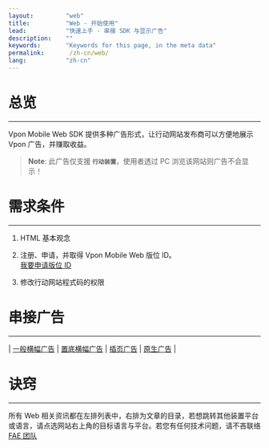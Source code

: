 ```yaml
---
layout:         "web"
title:          "Web - 开始使用"
lead:           "快速上手 - 串接 SDK 与显示广告"
description:    ""
keywords:       "Keywords for this page, in the meta data"
permalink:       /zh-cn/web/
lang:           "zh-cn"
---
```


# 总览
---
Vpon Mobile Web SDK 提供多种广告形式，让行动网站发布商可以方便地展示 Vpon 广告，并赚取收益。


> **Note**:
>此广告仅支援<strong> `行动装置`</strong>，使用者透过 PC 浏览该网站则广告不会显示！



# 需求条件
---

1. HTML 基本观念

2. 注册、申请，并取得 Vpon Mobile Web 版位 ID。<br>
  [我要申请版位 ID](http://console.vpon.com/)

3. 修改行动网站程式码的权限

# 串接广告
---

| [一般横幅广告][1] | [置底横幅广告][2] | [插页广告][3] | [原生广告][4] |




# 诀窍
---
所有 Web 相关资讯都在左排列表中，右排为文章的目录，若想跳转其他装置平台或语言，请点选网站右上角的目标语言与平台。若您有任何技术问题，请不吝联络 [FAE 团队](mailto:fae@vpon.com)


[1]: {{site.baseurl}}/zh-cn/web/original-banner/
[2]: {{site.baseurl}}/zh-cn/web/adhesion-banner/
[3]: {{site.baseurl}}/zh-cn/web/interstitial/
[4]: {{site.baseurl}}/zh-cn/web/native/
